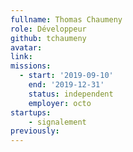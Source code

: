 ```yaml
---
fullname: Thomas Chaumeny
role: Développeur
github: tchaumeny
avatar:
link:
missions:
  - start: '2019-09-10'
    end: '2019-12-31'
    status: independent
    employer: octo
startups:
    - signalement
previously:
---
```

